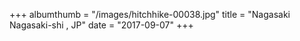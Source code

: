 +++
albumthumb = "/images/hitchhike-00038.jpg"
title = "Nagasaki Nagasaki-shi , JP"
date = "2017-09-07"
+++
